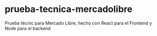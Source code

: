 # prueba-tecnica-mercadolibre
Prueba técnic para Mercado Libre, hecho con React para el Frontend y Node para el backend

